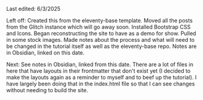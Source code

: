 Last edited: 6/3/2025

Left off: 
Created this from the eleventy-base template. Moved all the posts from the Glitch instance which will go away soon. Installed Bootstrap CSS and Icons. Began reconstructing the site to have as a demo for show. Pulled in some stock images. Made notes about the process and what will need to be changed in the tutorial itself as well as the eleventy-base repo. Notes are in Obsidian, linked on this date.

Next:
See notes in Obsidian, linked from this date. There are a lot of files in here that have layouts in their frontmatter that don't exist yet (I decided to make the layouts again as a reminder to myself and to beef up the tutorial). I have largely been doing that in the index.html file so that I can see changes without needing to build the site.